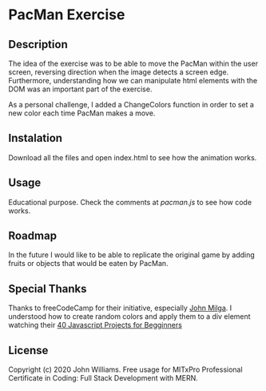 # PacMan Exercise
## Description
The idea of the exercise was to be able to move the PacMan within the user screen, reversing direction when the image detects a screen edge. Furthermore, understanding how we can manipulate html elements with the DOM was an important part of the exercise.

As a personal challenge, I added a ChangeColors function in order to set a new color each time PacMan makes a move.

## Instalation
Download all the files and open index.html to see how the animation works.

## Usage
Educational purpose. Check the comments at *pacman.js* to see how code works.

## Roadmap
In the future I would like to be able to replicate the original game by adding fruits or objects that would be eaten by PacMan.

## Special Thanks
Thanks to freeCodeCamp for their initiative, especially [John Milga](https://github.com/john-smilga/javascript-basic-projects). I understood how to create random colors and apply them to a div element watching their [40 Javascript Projects for Begginners](https://www.freecodecamp.org/news/javascript-projects-for-beginners/#how-to-create-a-color-flipper)

## License
Copyright (c) 2020 John Williams. Free usage for MITxPro Professional Certificate in Coding: Full Stack Development with MERN.
